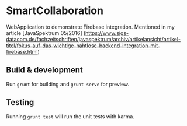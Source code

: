 # SmartCollaboration

WebApplication to demonstrate Firebase integration.
Mentioned in my article [JavaSpektrum 05/2016] (https://www.sigs-datacom.de/fachzeitschriften/javaspektrum/archiv/artikelansicht/artikel-titel/fokus-auf-das-wichtige-nahtlose-backend-integration-mit-firebase.html)

## Build & development

Run `grunt` for building and `grunt serve` for preview.

## Testing

Running `grunt test` will run the unit tests with karma.
